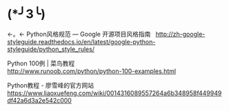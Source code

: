 #  (*╯3╰)
←。←
Python风格规范 — Google 开源项目风格指南  
http://zh-google-styleguide.readthedocs.io/en/latest/google-python-styleguide/python_style_rules/

Python 100例 | 菜鸟教程  
http://www.runoob.com/python/python-100-examples.html

Python教程 - 廖雪峰的官方网站  
https://www.liaoxuefeng.com/wiki/0014316089557264a6b348958f449949df42a6d3a2e542c000

